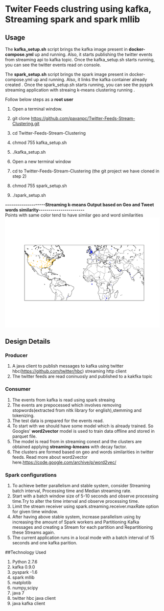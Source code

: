 # Twiter Feeds clustring using kafka, Streaming spark and spark mllib


## Usage
The <b>kafka_setup.sh</b> script brings the kafka image present in <b>docker-compose.yml</b> up and running. Also, it starts publishing the twitter events from streaming api to kafka topic. Once the kafka_setup.sh starts running, you can see the twitter events read on console.

The <b>spark_setup.sh</b> script brings the spark image present in docker-compose.yml up and running. Also, it links the kafka container already created . Once the spark_setup.sh starts running, you can see the pysprk streaming application with streaing k-means clustering running .

Follow below steps as a <b>root user</b>

1. Open a terminal window.

2. git clone https://github.com/pavanpc/Twitter-Feeds-Stream-Clustering.git

3. cd Twitter-Feeds-Stream-Clustering

4. chmod 755 kafka_setup.sh

5. ./kafka_setup.sh

6. Open a new terminal window

7. cd to Twitter-Feeds-Stream-Clustering (the git project we have cloned in step 2)

8. chmod 755 spark_setup.sh

9. ./spark_setup.sh

 <b>--------------------Streaming k-means Output based on  Geo and Tweet words similarity-----------------------</b>
 <br/>Points with same color tend to have similar geo and word similarities
![Alt text](Clusters_plot_on_world_map.png?raw=true "Optional Title")
                                                  
## Design Details
### Producer
  1. A java client to publish messages to kafka using twitter hbc(https://github.com/twitter/hbc) streaming http client
  2. The twitter feeds are read coninuosly and published to a kakfka topic

### Consumer
  1. The events from kafka is read using spark streaing
  2. The events are prepocessed which involves removing stopwords(extracted from nltk library for english),stemming and tokenizing.
  3. The test data is prepared for the events read.
  4. To start with we should have some model which is already trained. So Googles'  <b>word2vector</b> model is used to train data offline and stored in parquet file.
  5. The model is read from in streaming conext and the clusters are obtained applying <b>streaming-kmeans</b> with decay factor.
  6. The clusters are formed based on geo and words similarities in twitter feeds. Read more about word2vector here.https://code.google.com/archive/p/word2vec/

### Spark configurations 
1. To achieve better parallelism and stable system,  consider Streaming batch interval, Processing time and Median streaming rate.
2. Start with a batch window size of 5-10 seconds and observe processing time.Try to alter the time interval  and observe processing time.
3. Limit the stream receiver using spark.streaming.receiver.maxRate option for given time window.
4. After having above stable system, increase parallelism using by increasing the amount of Spark workers and Partitioning  Kafka messages and creating a Stream for each partition and Repartitioning these Streams again.
5. The current application runs in a local mode with a batch interval of 15 seconds and one kafka parition.



##Technology Used
  1. Python 2.7.6
  2. kafka 0.9.0
  3. pyspark -1.6
  4. spark mllib
  5. matplotib
  6. numpy,scipy
  7. java 7
  8. twitter hbc java client
  9. java kafka client
